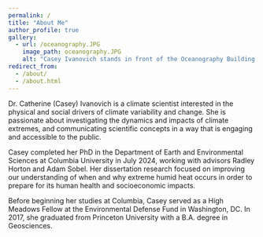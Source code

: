 ```yaml
---
permalink: /
title: "About Me"
author_profile: true
gallery:
  - url: /oceanography.JPG
    image_path: oceanography.JPG
    alt: "Casey Ivanovich stands in front of the Oceanography Building at the Lamont-Doherty Earth Observatory, where she completed her PhD."
redirect_from: 
  - /about/
  - /about.html
---
```


Dr. Catherine (Casey) Ivanovich is a climate scientist interested in the physical and social drivers of climate variability and change. She is passionate about investigating the dynamics and impacts of climate extremes, and communicating scientific concepts in a way that is engaging and accessible to the public.

Casey completed her PhD in the Department of Earth and Environmental Sciences at Columbia University in July 2024, working with advisors Radley Horton and Adam Sobel. Her dissertation research focused on improving our understanding of when and why extreme humid heat occurs in order to prepare for its human health and socioeconomic impacts.

Before beginning her studies at Columbia, Casey served as a High Meadows Fellow at the Environmental Defense Fund in Washington, DC. In 2017, she graduated from Princeton University with a B.A. degree in Geosciences.

